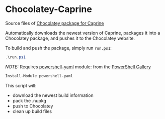 # Chocolatey-Caprine
Source files of [Chocolatey package for Caprine](https://community.chocolatey.org/packages/caprine)

Automatically downloads the newest version of Caprine,
packages it into a Chocolatey package,
and pushes it to the Chocolatey website.

To build and push the package, simply run `run.ps1`:
```powershell
.\run.ps1
```

_NOTE:_ Requires [powershell-yaml](https://github.com/cloudbase/powershell-yaml) module:
from the [PowerShell Gallery](https://www.powershellgallery.com/)
```powershell
Install-Module powershell-yaml
```

This script will:
- download the newest build information
- pack the .nupkg
- push to Chocolatey
- clean up build files

